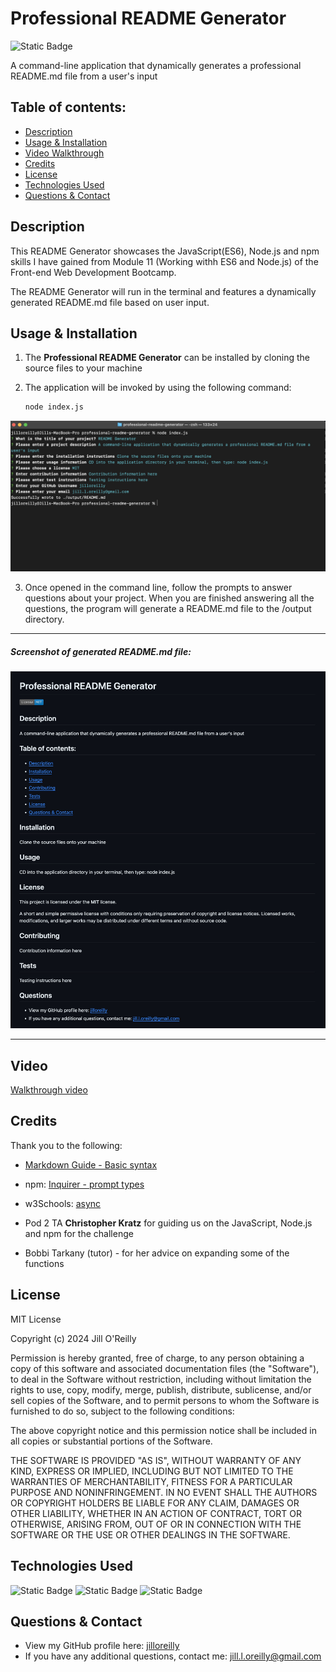# Professional README Generator

 ![Static Badge](https://img.shields.io/badge/License-MIT-blue)

A command-line application that dynamically generates a professional README.md file from a user's input

  ## Table of contents:
  - [Description](#Description)
  - [Usage & Installation](#Usage--installation)
  - [Video Walkthrough](#Video)
  - [Credits](#Credits)
  - [License](#License)
  - [Technologies Used](#Technologies-used)
  - [Questions & Contact](#Questions--contact)

## Description

This README Generator showcases the JavaScript(ES6), Node.js and npm skills I have gained from Module 11 (Working withh ES6 and Node.js) of the Front-end Web Development Bootcamp. 

The README Generator will run in the terminal and features a dynamically generated README.md file based on user input.

## Usage & Installation

1. The **Professional README Generator** can be installed by cloning the source files to your machine

2. The application will be invoked by using the following command:

   ```bash
   node index.js
   ```
![README Generator questions in terminal](assets/images/1-screenshot-readme-generator.png)

3. Once opened in the command line, follow the prompts to answer questions about your  project. When you are finished answering all the questions, the program will generate a README.md file to the /output directory.

***
##### Screenshot of generated  README.md file:
![Screenshot of generated README.md](assets/images/2-screenshot-generated-readme.jpg)

***

## Video
[Walkthrough video](https://drive.google.com/file/d/1hoHJdjV5x4rCo8QsDt2X6UtBlnpTvxfk/view) 

## Credits

Thank you to the following:

- [Markdown Guide - Basic syntax](https://www.markdownguide.org/basic-syntax/)

- npm: [Inquirer - prompt types](https://www.npmjs.com/package//inquirer#prompt-types)

- w3Schools: [async](https://www.w3schools.com/js/js_async.asp)

- Pod 2 TA **Christopher Kratz** for guiding us on the JavaScript, Node.js and npm for the challenge

- Bobbi Tarkany (tutor) - for her advice on expanding some of the functions


## License

MIT License

Copyright (c) 2024 Jill O'Reilly

Permission is hereby granted, free of charge, to any person obtaining a copy
of this software and associated documentation files (the "Software"), to deal
in the Software without restriction, including without limitation the rights
to use, copy, modify, merge, publish, distribute, sublicense, and/or sell
copies of the Software, and to permit persons to whom the Software is
furnished to do so, subject to the following conditions:

The above copyright notice and this permission notice shall be included in all
copies or substantial portions of the Software.

THE SOFTWARE IS PROVIDED "AS IS", WITHOUT WARRANTY OF ANY KIND, EXPRESS OR
IMPLIED, INCLUDING BUT NOT LIMITED TO THE WARRANTIES OF MERCHANTABILITY,
FITNESS FOR A PARTICULAR PURPOSE AND NONINFRINGEMENT. IN NO EVENT SHALL THE
AUTHORS OR COPYRIGHT HOLDERS BE LIABLE FOR ANY CLAIM, DAMAGES OR OTHER
LIABILITY, WHETHER IN AN ACTION OF CONTRACT, TORT OR OTHERWISE, ARISING FROM,
OUT OF OR IN CONNECTION WITH THE SOFTWARE OR THE USE OR OTHER DEALINGS IN THE
SOFTWARE.

## Technologies Used

![Static Badge](https://img.shields.io/badge/NodeJS-green)
![Static Badge](https://img.shields.io/badge/JavaScript-yellow)
![Static Badge](https://img.shields.io/badge/NPM-red)

## Questions & Contact
  - View my GitHub profile here: [jilloreilly](https://github.com/jilloreilly)
  - If you have any additional questions, contact me: [jill.l.oreilly@gmail.com](mailto:jill.l.oreilly@gmail.com)









